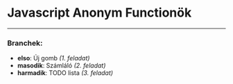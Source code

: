 # Javascript Anonym Functionök

---

### Branchek:

-  **elso**: Új gomb _(1. feladat)_
-  **masodik**: Számláló _(2. feladat)_
-  **harmadik**: TODO lista _(3. feladat)_
